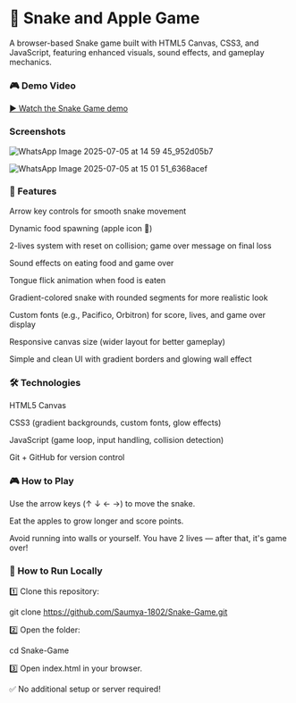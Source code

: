 # 🐍 Snake and Apple Game

A browser-based Snake game built with HTML5 Canvas, CSS3, and JavaScript, featuring enhanced visuals, sound effects, and gameplay mechanics.

### 🎮 Demo Video

[▶ Watch the Snake Game demo](assets/snake_demo.mp4)

### Screenshots

![WhatsApp Image 2025-07-05 at 14 59 45_952d05b7](https://github.com/user-attachments/assets/5ff15462-28ff-4b93-8cb7-6efaf161d737)

![WhatsApp Image 2025-07-05 at 15 01 51_6368acef](https://github.com/user-attachments/assets/1d056da6-cb95-4a29-b601-cc18361ab022)

### 🚀 Features

Arrow key controls for smooth snake movement

Dynamic food spawning (apple icon 🍎)

2-lives system with reset on collision; game over message on final loss

Sound effects on eating food and game over

Tongue flick animation when food is eaten

Gradient-colored snake with rounded segments for more realistic look

Custom fonts (e.g., Pacifico, Orbitron) for score, lives, and game over display

Responsive canvas size (wider layout for better gameplay)

Simple and clean UI with gradient borders and glowing wall effect

### 🛠 Technologies

HTML5 Canvas

CSS3 (gradient backgrounds, custom fonts, glow effects)

JavaScript (game loop, input handling, collision detection)

Git + GitHub for version control

### 🎮 How to Play

Use the arrow keys (↑ ↓ ← →) to move the snake.

Eat the apples to grow longer and score points.

Avoid running into walls or yourself. You have 2 lives — after that, it's game over!

### 📂 How to Run Locally

1️⃣ Clone this repository:

git clone https://github.com/Saumya-1802/Snake-Game.git

2️⃣ Open the folder:

cd Snake-Game

3️⃣ Open index.html in your browser.

✅ No additional setup or server required!
